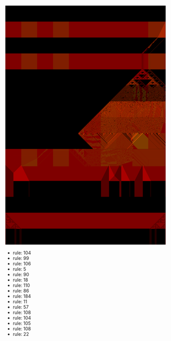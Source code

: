 ![photo](./output.png) 
 * rule: 104
* rule: 99
* rule: 106
* rule: 5
* rule: 90
* rule: 18
* rule: 110
* rule: 86
* rule: 184
* rule: 11
* rule: 57
* rule: 108
* rule: 104
* rule: 105
* rule: 108
* rule: 22
